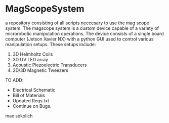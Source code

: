 # MagScopeSystem
a repository consisting of all scripts neccesary to use the mag scope system. The magscope system is a custom device capable of a variety of microrobotic manipulation operations. The device consists of a single board computer (Jetson Xavier NX) with a python GUI used to control various manipulation setups. 
These setups include:
1) 3D Helmholtz Coils
2) 3D UV LED array
3) Acoustic Piezoelectric Transducers
4) 2D/3D Magnetic Tweezers

TO ADD:

- Electrical Schematic
- Bill of Materials
- Updated Reqs.txt
- Continue on Bugs.


max sokolich


